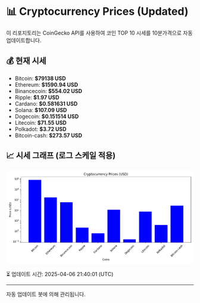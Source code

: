 
# 📊 Cryptocurrency Prices (Updated)

이 리포지토리는 CoinGecko API를 사용하여 코인 TOP 10 시세를 10분가격으로 자동 업데이트합니다.

## 💰 현재 시세
- Bitcoin: **$79138 USD**
- Ethereum: **$1590.94 USD**
- Binancecoin: **$554.02 USD**
- Ripple: **$1.97 USD**
- Cardano: **$0.581631 USD**
- Solana: **$107.09 USD**
- Dogecoin: **$0.151514 USD**
- Litecoin: **$71.55 USD**
- Polkadot: **$3.72 USD**
- Bitcoin-cash: **$273.57 USD**

## 📈 시세 그래프 (로그 스케일 적용)
![Crypto Prices](crypto_prices.png)

⏳ 업데이트 시간: 2025-04-06 21:40:01 (UTC)

---
자동 업데이트 봇에 의해 관리됩니다.
